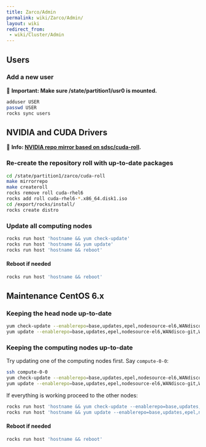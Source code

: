 ```yaml
---
title: Zarco/Admin
permalink: wiki/Zarco/Admin/
layout: wiki
redirect_from:
 - wiki/Cluster/Admin
---
```


Users
-----


### Add a new user

📖 **Important: Make sure /state/partition1/usr0 is mounted.**

```bash
adduser USER
passwd USER
rocks sync users
```

NVIDIA and CUDA Drivers
-----------------------

📖 **Info: [NVIDIA repo mirror based on sdsc/cuda-roll](https://github.com/nscr/cuda-roll).**

### Re-create the repository roll with up-to-date packages

```bash
cd /state/partition1/zarco/cuda-roll
make mirrorrepo
make createroll
rocks remove roll cuda-rhel6
rocks add roll cuda-rhel6-*.x86_64.disk1.iso
cd /export/rocks/install/
rocks create distro
```

### Update all computing nodes

```bash
rocks run host 'hostname && yum check-update'
rocks run host 'hostname && yum update'
rocks run host 'hostname && reboot'
```

#### Reboot if needed

```bash
rocks run host 'hostname && reboot'
```

Maintenance CentOS 6.x
----------------------

### Keeping the head node up-to-date

```bash
yum check-update --enablerepo=base,updates,epel,nodesource-el6,WANdisco-git,WANdisco-svn
yum update --enablerepo=base,updates,epel,nodesource-el6,WANdisco-git,WANdisco-svn
```

### Keeping the computing nodes up-to-date

Try updating one of the computing nodes first. Say `compute-0-0`:

```bash
ssh compute-0-0
yum check-update --enablerepo=base,updates,epel,nodesource-el6,WANdisco-git,WANdisco-svn
yum update --enablerepo=base,updates,epel,nodesource-el6,WANdisco-git,WANdisco-svn
```

If everything is working proceed to the other nodes:

```bash
rocks run host 'hostname && yum check-update --enablerepo=base,updates,epel,nodesource-el6,WANdisco-git,WANdisco-svn'
rocks run host 'hostname && yum update --enablerepo=base,updates,epel,nodesource-el6,WANdisco-git,WANdisco-svn'
```

#### Reboot if needed

```bash
rocks run host 'hostname && reboot'
```
